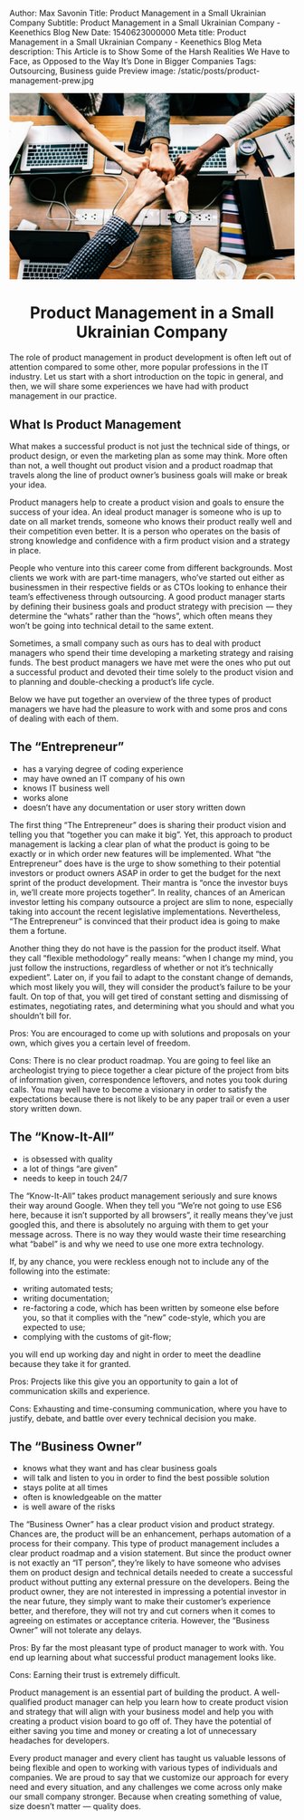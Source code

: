 Author: Max Savonin
Title: Product Management in a Small Ukrainian Company
Subtitle: Product Management in a Small Ukrainian Company - Keenethics Blog
New Date: 1540623000000
Meta title: Product Management in a Small Ukrainian Company - Keenethics Blog
Meta description: This Article is to Show Some of the Harsh Realities We Have to Face, as Opposed to the Way It’s Done in Bigger Companies
Tags: Outsourcing, Business guide
Preview image: /static/posts/product-management-prew.jpg

![Team](/static/posts/product-management.jpg)

<h1 style="text-align: center;">Product Management in a Small Ukrainian Company</h1>

The role of product management in product development is often left out of attention compared to some other, more popular professions in the IT industry. Let us start with a short introduction on the topic in general, and then, we will share some experiences we have had with product management in our practice.

## What Is Product Management

What makes a successful product is not just the technical side of things, or product design, or even the marketing plan as some may think. More often than not, a well thought out product vision and a product roadmap that travels along the line of product owner’s business goals will make or break your idea.

Product managers help to create a product vision and goals to ensure the success of your idea. An ideal product manager is someone who is up to date on all market trends, someone who knows their product really well and their competition even better. It is a person who operates on the basis of strong knowledge and confidence with a firm product vision and a strategy in place.

People who venture into this career come from different backgrounds. Most clients we work with are part-time managers, who’ve started out either as businessmen in their respective fields or as CTOs looking to enhance their team’s effectiveness through outsourcing. A good product manager starts by defining their business goals and product strategy with precision  — they  determine the “whats” rather than the “hows”, which often means they won’t be going into technical detail to the same extent.

Sometimes, a small company such as ours has to deal with product managers who spend their time developing a marketing strategy and raising funds. The best product managers we have met were the ones who put out a successful product and devoted their time solely to the product vision and to planning and double-checking a product’s life cycle.

Below we have put together an overview of the three types of product managers we have had the pleasure to work with and some pros and cons of dealing with each of them.

## The “Entrepreneur”

- has a varying degree of coding experience
- may have owned an IT company of his own
- knows IT business well
- works alone
- doesn’t have any documentation or user story written down

The first thing “The Entrepreneur” does is sharing their product vision and telling you that “together you can make it big”. Yet, this approach to product management is lacking a clear plan of what the product is going to be exactly or in which order new features will be implemented. What “the Entrepreneur” does have is the urge to show something to their potential investors or product owners ASAP in order to get the budget for the next sprint of the product development. Their mantra is “once the investor buys in, we’ll create more projects together”. In reality, chances of an American investor letting his company outsource a project are slim to none, especially taking into account the recent legislative implementations. Nevertheless, “The Entrepreneur” is convinced that their product idea is going to make them a fortune.

Another thing they do not have is the passion for the product itself. What they call “flexible methodology” really means: “when I change my mind, you just follow the instructions, regardless of whether or not it’s technically expedient”. Later on, if you fail to adapt to the constant change of demands, which most likely you will, they will consider the product’s failure to be your fault. On top of that, you will get tired of constant setting and dismissing of estimates, negotiating rates, and determining what you should and what you shouldn’t bill for.

Pros: You are encouraged to come up with solutions and proposals on your own, which gives you a certain level of freedom.

Cons: There is no clear product roadmap. You are going to feel like an archeologist trying to piece together a clear picture of the project from bits of information given, correspondence leftovers, and notes you took during calls. You may well have to become a visionary in order to satisfy the expectations because there is not likely to be any paper trail or even a user story written down.

## The “Know-It-All”

- is obsessed with quality
- a lot of things “are given”
- needs to keep in touch 24/7

The “Know-It-All” takes product management seriously and sure knows their way around Google. When they tell you “We’re not going to use ES6 here, because it isn’t supported by all browsers”, it really means they’ve just googled this, and there is absolutely no arguing with them to get your message across. There is no way they would waste their time researching what “babel” is and why we need to use one more extra technology.

If, by any chance, you were reckless enough not to include any of the following into the estimate:

- writing automated tests;
- writing documentation;
- re-factoring a code, which has been written by someone else before you, so that it complies with the “new” code-style, which you are expected to use;
- complying with the customs of git-flow;

you will end up working day and night in order to meet the deadline because they take it for granted.

Pros: Projects like this give you an opportunity to gain a lot of communication skills and experience.

Cons: Exhausting and time-consuming communication, where you have to justify, debate, and battle over every technical decision you make.

## The “Business Owner”

- knows what they want and has clear business goals
- will talk and listen to you in order to find the best possible solution
- stays polite at all times
- often is knowledgeable on the matter
- is well aware of the risks

The “Business Owner” has a clear product vision and product strategy. Chances are, the product will be an enhancement, perhaps automation of a process for their company. This type of product management includes a clear product roadmap and a vision statement. But since the product owner is not exactly an “IT person”, they’re likely to have someone who advises them on product design and technical details needed to create a successful product without putting any external pressure on the developers. Being the product owner, they are not interested in impressing a potential investor in the near future, they simply want to make their customer’s experience better, and therefore, they will not try and cut corners when it comes to agreeing on estimates or acceptance criteria. However, the “Business Owner” will not tolerate any delays.

Pros: By far the most pleasant type of product manager to work with. You end up learning about what successful product management looks like.

Cons: Earning their trust is extremely difficult.

Product management is an essential part of building the product. A well-qualified product manager can help you learn how to create product vision and strategy that will align with your business model and help you with creating a product vision board to go off of. They have the potential of either saving you time and money or creating a lot of unnecessary headaches for developers.

Every product manager and every client has taught us valuable lessons of being flexible and open to working with various types of individuals and companies. We are proud to say that we customize our approach for every need and every situation, and any challenges we come across only make our small company stronger. Because when creating something of value, size doesn’t matter ― quality does.